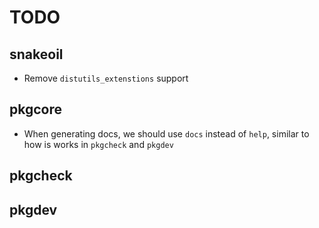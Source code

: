 # TODO

## snakeoil

- Remove `distutils_extenstions` support

## pkgcore

- When generating docs, we should use `docs` instead of `help`, similar to how
  is works in `pkgcheck` and `pkgdev`

## pkgcheck

## pkgdev
